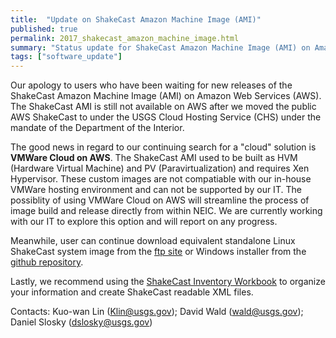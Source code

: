 ```yaml
---
title:  "Update on ShakeCast Amazon Machine Image (AMI)"
published: true
permalink: 2017_shakecast_amazon_machine_image.html
summary: "Status update for ShakeCast Amazon Machine Image (AMI) on Amazon Web Services (AWS)"
tags: ["software_update"]
---
```


Our apology to users who have been waiting for new releases of the ShakeCast Amazon Machine Image (AMI) on Amazon Web Services (AWS).  The ShakeCast AMI is still not available on AWS after we moved the public AWS ShakeCast to under the USGS Cloud Hosting Service (CHS) under the mandate of the Department of the Interior.

The good news in regard to our continuing search for a "cloud" solution is **VMWare Cloud on AWS**.  The ShakeCast AMI used to be built as HVM (Hardware Virtual Machine) and PV (Paravirtualization) and requires Xen Hypervisor.  These custom images are not compatiable with our in-house VMWare hosting environment and can not be supported by our IT.  The possiblity of using VMWare Cloud on AWS will streamline the process of image build and release directly from within NEIC.  We are currently working with our IT to explore this option and will report on any progress.   

Meanwhile, user can continue download equivalent standalone Linux ShakeCast system image from the [ftp site](ftp://ftpext.usgs.gov/pub/cr/co/golden/shakecast/ShakeCast%20Image/) or Windows installer from the [github repository](https://github.com/usgs/shakecast/releases).

Lastly, we recommend using the [ShakeCast Inventory Workbook](ftp://ftpext.usgs.gov/pub/cr/co/golden/shakecast/ShakeCast_Workbook/ShakeCastInventory.xlsm) to organize your information and create ShakeCast readable XML files.

Contacts: Kuo-wan Lin (Klin@usgs.gov); David Wald (wald@usgs.gov); Daniel Slosky (dslosky@usgs.gov)
